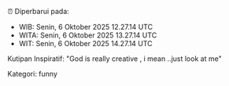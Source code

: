 ⏰ Diperbarui pada:
- WIB: Senin, 6 Oktober 2025 12.27.14 UTC
- WITA: Senin, 6 Oktober 2025 13.27.14 UTC
- WIT: Senin, 6 Oktober 2025 14.27.14 UTC

Kutipan Inspiratif:
"God is really creative , i mean ..just look at me"


Kategori: funny

